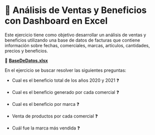 # 📝 Análisis de Ventas y Beneficios con Dashboard en Excel
Este ejercicio tiene como objetivo desarrollar un análisis de ventas y beneficios utilizando una base de datos de facturas que contiene información sobre fechas, comerciales, marcas, artículos, cantidades, precios y beneficios.

:link: **[BaseDeDatos.xlsx](https://raw.githubusercontent.com/WilliamLopez663/Analisis-de-Ventas-y-Beneficios-con-Dashboard-en-Excel/main/assets/docs/base-de-datos.xlsx)**

En el ejercicio se buscar resolver las siguientes preguntas:

- Cual es el beneficio total de los años 2020 y 2021 :question:

- Cual es el beneficio generado por cada comercial :question:

- Cual es el beneficio por marca :question:

- Venta de productos por cada comercial :question:

- Cuál fue la marca más vendida :question:
